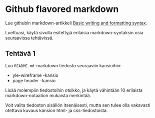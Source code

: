 # Github flavored markdown

Lue githubin markdown-artikkeli [Basic writing and formatting syntax](https://docs.github.com/en/get-started/writing-on-github/getting-started-with-writing-and-formatting-on-github/basic-writing-and-formatting-syntax#task-lists).

Luettuasi, käytä sivulla esitettyjä erilaisia markdown-syntaksin osia seuraavissa tehtävissä.

## Tehtävä 1

Luo `README.md`-markdown tiedosto seuraaviin kansioihin:

* yle-wireframe -kansio
* page header -kansio

Lisää molempiin tiedostoihin otsikko, ja käytä vähintään 10 erilaista markdown-notaation mukaista merkintää.

Voit valita tiedoston sisällön itsenäisesti, mutta sen tulee olla vakavasti otettava kuvaus kansion html- ja css-tiedostoista.
